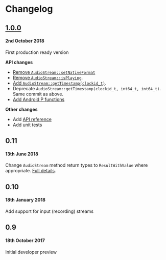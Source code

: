 # Changelog

## [1.0.0](https://github.com/google/oboe/releases/tag/1.0.0)
#### 2nd October 2018
First production ready version

**API changes**
- [Remove `AudioStream::setNativeFormat`](https://github.com/google/oboe/pull/213/commits/0e8af6a65efef55ec180f8ce76e699adcee5f413)
- [Remove `AudioStream::isPlaying`](https://github.com/google/oboe/pull/213/commits/6437f5aa224330fbdf77ecc161cc868be663a974).
- [Add `AudioStream::getTimestamp(clockid_t)`](https://github.com/google/oboe/pull/213/commits/ab695c116e5f196e57560a86efa3c982360838d3).
- Deprecate `AudioStream::getTimestamp(clockid_t, int64_t, int64_t)`. Same commit as above.
- [Add Android P functions](https://github.com/google/oboe/commit/c30bbe603c256f92cdf2876c3122bc5be24b5e3e)

**Other changes**
- Add [API reference](https://google.github.io/oboe/)
- Add unit tests

## 0.11
#### 13th June 2018
Change `AudioStream` method return types to `ResultWithValue` where appropriate. [Full details](https://github.com/google/oboe/pull/109).

## 0.10
#### 18th January 2018
Add support for input (recording) streams

## 0.9
#### 18th October 2017
Initial developer preview

